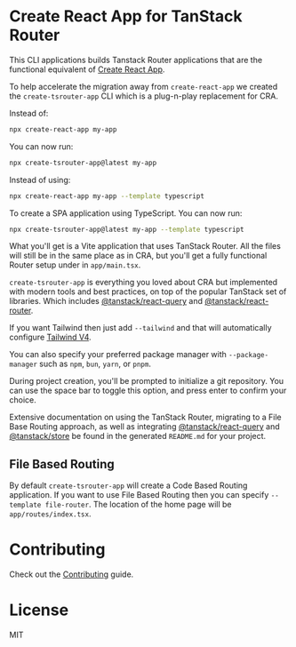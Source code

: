 # Create React App for TanStack Router

This CLI applications builds Tanstack Router applications that are the functional equivalent of [Create React App](https://create-react-app.dev/).

To help accelerate the migration away from `create-react-app` we created the `create-tsrouter-app` CLI which is a plug-n-play replacement for CRA.

Instead of:

```bash
npx create-react-app my-app
```

You can now run:

```bash
npx create-tsrouter-app@latest my-app
```

Instead of using:

```bash
npx create-react-app my-app --template typescript
```

To create a SPA application using TypeScript. You can now run:

```bash
npx create-tsrouter-app@latest my-app --template typescript
```

What you'll get is a Vite application that uses TanStack Router. All the files will still be in the same place as in CRA, but you'll get a fully functional Router setup under in `app/main.tsx`.

`create-tsrouter-app` is everything you loved about CRA but implemented with modern tools and best practices, on top of the popular TanStack set of libraries. Which includes [@tanstack/react-query](https://tanstack.com/query/latest) and [@tanstack/react-router](https://tanstack.com/router/latest).

If you want Tailwind then just add `--tailwind` and that will automatically configure [Tailwind V4](https://tailwindcss.com/).

You can also specify your preferred package manager with `--package-manager` such as `npm`, `bun`, `yarn`, or `pnpm`.

During project creation, you'll be prompted to initialize a git repository. You can use the space bar to toggle this option, and press enter to confirm your choice.

Extensive documentation on using the TanStack Router, migrating to a File Base Routing approach, as well as integrating [@tanstack/react-query](https://tanstack.com/query/latest) and [@tanstack/store](https://tanstack.com/store/latest) be found in the generated `README.md` for your project.

## File Based Routing

By default `create-tsrouter-app` will create a Code Based Routing application. If you want to use File Based Routing then you can specify `--template file-router`. The location of the home page will be `app/routes/index.tsx`.

# Contributing

Check out the [Contributing](CONTRIBUTING.md) guide.

# License

MIT
